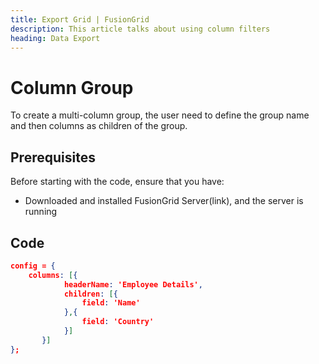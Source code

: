 ```yaml
---
title: Export Grid | FusionGrid
description: This article talks about using column filters
heading: Data Export
---
```

# Column Group
To create a multi-column group, the user need to define the group name and then columns as children of the group.

## Prerequisites

Before starting with the code, ensure that you have:

- Downloaded and installed FusionGrid Server(link), and the server is running

## Code
```json
config = {
	columns: [{
            headerName: 'Employee Details',
            children: [{
	            field: 'Name'
            },{
	            field: 'Country'
            }]
       }]
};
```
